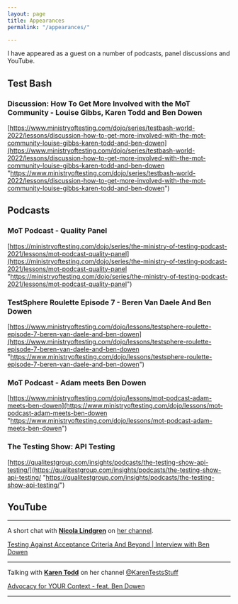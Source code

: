 ```yaml
---
layout: page
title: Appearances
permalink: "/appearances/"

---
```

I have appeared as a guest on a number of podcasts, panel discussions and YouTube.

## Test Bash

### Discussion: How To Get More Involved with the MoT Community - Louise Gibbs, Karen Todd and Ben Dowen

[https://www.ministryoftesting.com/dojo/series/testbash-world-2022/lessons/discussion-how-to-get-more-involved-with-the-mot-community-louise-gibbs-karen-todd-and-ben-dowen](https://www.ministryoftesting.com/dojo/series/testbash-world-2022/lessons/discussion-how-to-get-more-involved-with-the-mot-community-louise-gibbs-karen-todd-and-ben-dowen "https://www.ministryoftesting.com/dojo/series/testbash-world-2022/lessons/discussion-how-to-get-more-involved-with-the-mot-community-louise-gibbs-karen-todd-and-ben-dowen")

## Podcasts

### MoT Podcast - Quality Panel

[https://ministryoftesting.com/dojo/series/the-ministry-of-testing-podcast-2021/lessons/mot-podcast-quality-panel](https://ministryoftesting.com/dojo/series/the-ministry-of-testing-podcast-2021/lessons/mot-podcast-quality-panel "https://ministryoftesting.com/dojo/series/the-ministry-of-testing-podcast-2021/lessons/mot-podcast-quality-panel")

### TestSphere Roulette Episode 7 - Beren Van Daele And Ben Dowen

[https://www.ministryoftesting.com/dojo/lessons/testsphere-roulette-episode-7-beren-van-daele-and-ben-dowen](https://www.ministryoftesting.com/dojo/lessons/testsphere-roulette-episode-7-beren-van-daele-and-ben-dowen "https://www.ministryoftesting.com/dojo/lessons/testsphere-roulette-episode-7-beren-van-daele-and-ben-dowen")

### MoT Podcast - Adam meets Ben Dowen

[https://www.ministryoftesting.com/dojo/lessons/mot-podcast-adam-meets-ben-dowen](https://www.ministryoftesting.com/dojo/lessons/mot-podcast-adam-meets-ben-dowen "https://www.ministryoftesting.com/dojo/lessons/mot-podcast-adam-meets-ben-dowen")

### The Testing Show: API Testing

[https://qualitestgroup.com/insights/podcasts/the-testing-show-api-testing/](https://qualitestgroup.com/insights/podcasts/the-testing-show-api-testing/ "https://qualitestgroup.com/insights/podcasts/the-testing-show-api-testing/")

## YouTube

***

A short chat with [**Nicola Lindgren**](https://twitter.com/NicolaLindgren "Nicola on Twitter") on [her channel](https://www.youtube.com/c/NicolaLindgren "Nicola's YouTube channel").

[Testing Against Acceptance Criteria And Beyond | Interview with Ben Dowen](https://youtu.be/OKCQHOkve-E "YouTube video")

***

Talking with [**Karen Todd**](https://twitter.com/KarenTestsStuff "Karen Todd on Twitter") on her channel [@KarenTestsStuff](https://www.youtube.com/channel/UCaILiR0XEzf0Y1QvibzybCQ "Karen Tests Stuff on YouTube")

[Advocacy for YOUR Context - feat. Ben Dowen](https://youtu.be/lZgtN0d9i4w "Testing Advocacy with Karen Test Stuff")

***